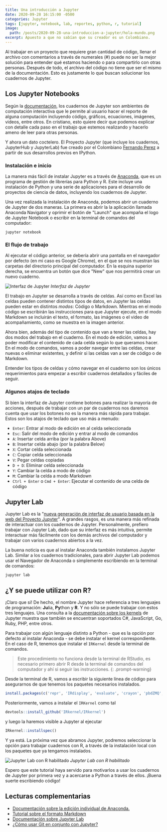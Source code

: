 ```yaml
---
title: Una introducción a Jupyter
date: 2020-09-28 16:15:00 -0500
categories: Jupyter
tags: [jupyter, notebook, lab, reportes, python, r, tutorial]
image: 
  path: /posts/2020-09-28-una-introduccion-a-jupyter/hola-mundo.png
excerpt: Apuesto a que no sabían que su creador es un Colombiano.
---
```


Al trabajar en un proyecto que requiere gran cantidad de código, llenar el archivo con comentarios a través de numerales (#) puede no ser la mejor solución para entender qué estamos haciendo o para compartirlo con otras personas. Después de todo, el archivo del código no tiene que ser el mismo de la documentación. Esto es justamente lo que buscan solucionar los cuadernos de Jupyter.

## Los Jupyter Notebooks

Según la [documentación](https://jupyter-notebook.readthedocs.io/en/stable/examples/Notebook/What%20is%20the%20Jupyter%20Notebook.html), los cuadernos de Jupyter son ambientes de computación interactiva que le permite al usuario hacer el reporte de alguna computación incluyendo código, gráficos, ecuaciones, imágenes, videos, entre otros. En cristiano, esto quiere decir que podemos explicar con detalle cada paso en el trabajo que estemos realizando y hacerlo ameno de leer para otras personas.

Y ahora un dato coctelero. El Proyecto Jupyter (que incluye los cuadernos, JupyterHub y JupyterLab) fue creado por el Colombiano [Fernando Perez](https://github.com/fperez) a partir de sus desarrollos previos en IPython.

### Instalación e inicio

La manera más fácil de instalar Jupyter es a través de [Anaconda](https://www.anaconda.com/products/individual), que es un programa de gestión de librerías para Python y R. Este incluye una instalación de Python y una serie de aplicaciones para el desarrollo de proyectos de ciencia de datos, incluyendo los cuadernos de Jupyter.

Una vez realizada la instalación de Anaconda, podemos abrir un cuaderno de Jupyter de dos maneras. La primera es abrir la la aplicación llamada Anaconda Navigator y oprimir el botón de "Launch" que acompaña el logo de Jupyter Notebook o escribir en la terminal de comandos del computador:

```shell
jupyter notebook
```

### El flujo de trabajo

Al ejecutar el código anterior, se debería abrir una pantalla en el navegador por defecto (en mi caso es Google Chrome), en el que se nos muestran las carpetas del directorio principal del computador. En la esquina superior derecha, se encuentra un botón que dice "New" que nos permitirá crear un nuevo cuaderno.

![Interfaz de Jupyter](/posts/2020-09-28-una-introduccion-a-jupyter/interfaz-jupyter.png)
*Interfaz de Jupyter*

El trabajo en Jupyter se desarrolla a través de celdas. Así como en Excel las celdas pueden contener distintos tipos de datos, en Jupyter las celdas pueden estar en distintos *modos*: Código o Markdown. Mientras en el modo código se escribirán las instrucciones para que Jupyter ejecute, en el modo Markdown se incluirán el texto, el formato, las imágenes o el video de acompañamiento, como se muestra en la imagen anterior.

Ahora bien, además del tipo de contenido que van a tener las celdas, hay dos modos del trabajo en el cuaderno. En el modo de edición, vamos a poder modificar el contenido de cada celda según lo que queramos hacer. En el modo de comandos, vamos a poder navegar entre las celdas, crear nuevas o eliminar existentes, y definir si las celdas van a ser de código o de Markdown.

Entender los tipos de celdas y cómo navegar en el cuaderno son los únicos requerimientos para empezar a escribir cuadernos detallados y fáciles de seguir.

### Algunos atajos de teclado

Si bien la interfaz de Jupyter contiene botones para realizar la mayoría de acciones, después de trabajar con un par de cuadernos nos daremos cuenta que usar los botones no es la manera más rápida para trabajar. Estos son los atajos de teclado que uso más a menudo:

- `Enter`: Entrar al modo de edición en al celda seleccionada
- `Esc`: Salir del modo de edición y entrar al modo de comandos
- `A`: Insertar celda arriba (por la palabra Above)
- `B`: Insertar celda abajo (por la palabra Below)
- `X`: Cortar celda seleccionada
- `C`: Copiar celda seleccionada
- `V`: Pegar celdas copiadas
- `D + D`: Eliminar celda seleccionada
- `Y`: Cambiar la celda a modo de código
- `M`: Cambiar la celda a modo Markdown
- `Ctrl + Enter` o `Cmd + Enter`: Ejecutar el contenido de una celda de código

## Jupyter Lab

Jupyter Lab es la "[nueva generación de interfaz de usuario basada en la web del Proyecto Jupyter](https://jupyterlab.readthedocs.io/en/stable/)". A grandes rasgos, es una manera más refinada de interactuar con los cuadernos de Jupyter. Personalmente, prefiero trabajar con Jupyter Lab, dado que su interfaz es más intuitiva, permite interactuar más fácilmente con los demás archivos del computador y trabajar con varios cuadernos abiertos a la vez.

La buena noticia es que al instalar Anaconda también instalamos Jupyter Lab. Similar a los cuadernos tradicionales, para abrir Jupyter Lab podemos usar el Navegador de Anaconda o simplemente escribiendo en la terminal de comandos:

```shell
jupyter lab
```

## ¿Y se puede utilizar con R?

¡Claro que si! De hecho, el nombre Jupyter hace referencia a tres lenguajes de programación: **Ju**lia, **Py**thon y **R**. Y no sólo se puede trabajar con estos tres lenguajes. Una consulta a la [documentación sobre los kernels](https://github.com/jupyter/jupyter/wiki/Jupyter-kernels) de Jupyter muestra que también se encuentran soportados C#, JavaScript, Go, Ruby, PHP, entre otros.

Para trabajar con algún lenguaje distinto a Python - que es la opción por defecto al instalar Anaconda - se debe instalar el kernel correspondiente. En el caso de R, tenemos que instalar el `IRKernel` desde la terminal de comandos.

> Este procedimiento no funciona desde la terminal de RStudio, es necesario primero abrir R desde la terminal de comandos del computador y ahí si seguir las instrucciones.
{: .prompt-warning}

Desde la terminal de R, vamos a escribir la siguiente línea de código para asegurarnos de que tenemos los paquetes necesarios instalados.

```r
install.packages(c('repr', 'IRdisplay', 'evaluate', 'crayon', 'pbdZMQ', 'devtools', 'uuid', 'digest'))
```

Posteriormente, vamos a instalar el `IRKernel` como tal

```r
devtools::install_github('IRkernel/IRkernel')
```

y luego la haremos visible a Jupyter al ejecutar

```r
IRkernel::installspec()
```

Y ya está. La próxima vez que abramos Jupyter, podremos seleccionar la opción para trabajar cuadernos con R, a través de la instalación local con los paquetes que ya tengamos instalados.

![Jupyter Lab con R habilitado](/posts/2020-09-28-una-introduccion-a-jupyter/jupyter-con-r.png)
*Jupyter Lab con R habilitado*

Espero que este tutorial haya servido para motivarlos a usar los cuadernos de Jupyter por primera vez y a acercarse a Python a través de ellos. ¡Buena suerte escribiendo código!

## Lecturas complementarias

- [Documentación sobre la edición individual de Anaconda.](https://docs.anaconda.com/anaconda/)
- [Tutorial sobre el formato Markdown](https://www.markdownguide.org/basic-syntax#blockquotes-1)
- [Documentación sobre Jupyter Lab](https://jupyterlab.readthedocs.io/en/stable/)
- [¿Cómo usar Git en conjunto con Jupyter?](https://nextjournal.com/schmudde/how-to-version-control-jupyter)
